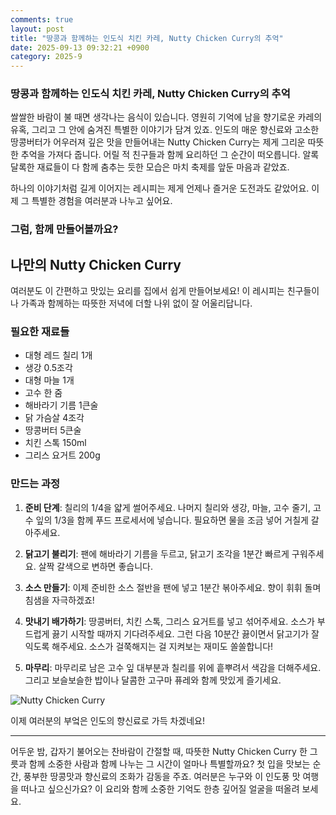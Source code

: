 ```yaml
---
comments: true
layout: post
title: "땅콩과 함께하는 인도식 치킨 카레, Nutty Chicken Curry의 추억"
date: 2025-09-13 09:32:21 +0900
category: 2025-9
---
```


### 땅콩과 함께하는 인도식 치킨 카레, Nutty Chicken Curry의 추억

쌀쌀한 바람이 불 때면 생각나는 음식이 있습니다. 영원히 기억에 남을 향기로운 카레의 유혹, 그리고 그 안에 숨겨진 특별한 이야기가 담겨 있죠. 인도의 매운 향신료와 고소한 땅콩버터가 어우러져 깊은 맛을 만들어내는 Nutty Chicken Curry는 제게 그리운 따뜻한 추억을 가져다 줍니다. 어릴 적 친구들과 함께 요리하던 그 순간이 떠오릅니다. 알록달록한 재료들이 다 함께 춤추는 듯한 모습은 마치 축제를 앞둔 마음과 같았죠.

하나의 이야기처럼 길게 이어지는 레시피는 제게 언제나 즐거운 도전과도 같았어요. 이제 그 특별한 경험을 여러분과 나누고 싶어요. 

### 그럼, 함께 만들어볼까요?

## 나만의 Nutty Chicken Curry

여러분도 이 간편하고 맛있는 요리를 집에서 쉽게 만들어보세요! 이 레시피는 친구들이나 가족과 함께하는 따뜻한 저녁에 더할 나위 없이 잘 어울리답니다.

### 필요한 재료들

- 대형 레드 칠리 1개
- 생강 0.5조각
- 대형 마늘 1개
- 고수 한 줌
- 해바라기 기름 1큰술
- 닭 가슴살 4조각
- 땅콩버터 5큰술
- 치킨 스톡 150ml
- 그리스 요거트 200g

### 만드는 과정

1. **준비 단계**: 칠리의 1/4을 얇게 썰어주세요. 나머지 칠리와 생강, 마늘, 고수 줄기, 고수 잎의 1/3을 함께 푸드 프로세서에 넣습니다. 필요하면 물을 조금 넣어 거칠게 갈아주세요.

2. **닭고기 불리기**: 팬에 해바라기 기름을 두르고, 닭고기 조각을 1분간 빠르게 구워주세요. 살짝 갈색으로 변하면 좋습니다.

3. **소스 만들기**: 이제 준비한 소스 절반을 팬에 넣고 1분간 볶아주세요. 향이 휘휘 돌며 침샘을 자극하겠죠!

4. **맛내기 배가하기**: 땅콩버터, 치킨 스톡, 그리스 요거트를 넣고 섞어주세요. 소스가 부드럽게 끓기 시작할 때까지 기다려주세요. 그런 다음 10분간 끓이면서 닭고기가 잘 익도록 해주세요. 소스가 걸쭉해지는 걸 지켜보는 재미도 쏠쏠합니다!

5. **마무리**: 마무리로 남은 고수 잎 대부분과 칠리를 위에 흩뿌려서 색감을 더해주세요. 그리고 보슬보슬한 밥이나 달콤한 고구마 퓨레와 함께 맛있게 즐기세요. 

![Nutty Chicken Curry](https://www.themealdb.com/images/media/meals/yxsurp1511304301.jpg)

이제 여러분의 부엌은 인도의 향신료로 가득 차겠네요! 

---

어두운 밤, 갑자기 불어오는 찬바람이 간절할 때, 따뜻한 Nutty Chicken Curry 한 그릇과 함께 소중한 사람과 함께 나누는 그 시간이 얼마나 특별할까요? 첫 입을 맛보는 순간, 풍부한 땅콩맛과 향신료의 조화가 감동을 주죠. 여러분은 누구와 이 인도풍 맛 여행을 떠나고 싶으신가요? 이 요리와 함께 소중한 기억도 한층 깊어질 얼굴을 떠올려 보세요.